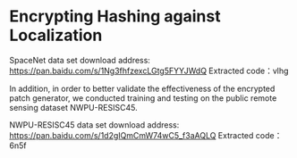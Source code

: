 # Encrypting Hashing against Localization


SpaceNet data set download address: https://pan.baidu.com/s/1Ng3fhfzexcLGtg5FYYJWdQ Extracted code：vlhg

In addition, in order to better validate the effectiveness of the encrypted patch generator, we conducted training and testing on the public remote sensing dataset NWPU-RESISC45.

NWPU-RESISC45 data set download address: https://pan.baidu.com/s/1d2gIQmCmW74wC5_f3aAQLQ Extracted code：6n5f
